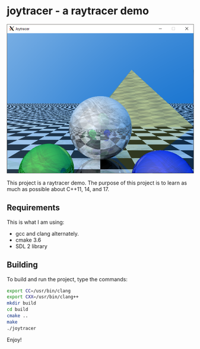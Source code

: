 # joytracer - a raytracer demo

![A screenshot from the sun branch.](docs/pictures/shot002.png)

This project is a raytracer demo. The purpose of this project is to learn as much as possible about C++11, 14, and 17.

## Requirements

This is what I am using:

* gcc and clang alternately.
* cmake 3.6
* SDL 2 library

## Building

To build and run the project, type the commands:

```sh
export CC=/usr/bin/clang
export CXX=/usr/bin/clang++
mkdir build
cd build
cmake ..
make
./joytracer
```

Enjoy!
